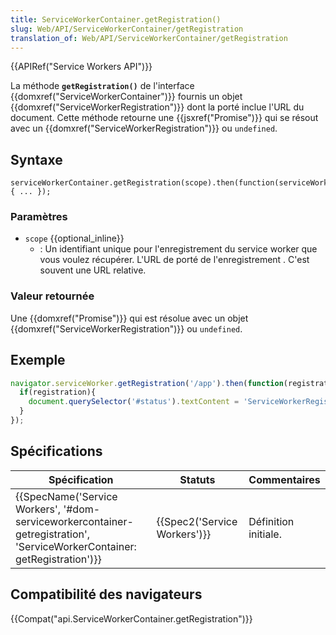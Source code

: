 ```yaml
---
title: ServiceWorkerContainer.getRegistration()
slug: Web/API/ServiceWorkerContainer/getRegistration
translation_of: Web/API/ServiceWorkerContainer/getRegistration
---
```

{{APIRef("Service Workers API")}}

La méthode **`getRegistration()`** de l'interface {{domxref("ServiceWorkerContainer")}} fournis un objet {{domxref("ServiceWorkerRegistration")}} dont la porté inclue l'URL du document. Cette méthode retourne une {{jsxref("Promise")}} qui se résout avec un {{domxref("ServiceWorkerRegistration")}} ou `undefined`.

## Syntaxe

    serviceWorkerContainer.getRegistration(scope).then(function(serviceWorkerRegistration) { ... });

### Paramètres

- `scope` {{optional_inline}}
  - : Un identifiant unique pour l'enregistrement du service worker que vous voulez récupérer. L'URL de porté de l'enregistrement . C'est souvent une URL relative.

### Valeur retournée

Une {{domxref("Promise")}} qui est résolue avec un objet {{domxref("ServiceWorkerRegistration")}} ou `undefined`.

## Exemple

```js
navigator.serviceWorker.getRegistration('/app').then(function(registration) {
  if(registration){
    document.querySelector('#status').textContent = 'ServiceWorkerRegistration found.';
  }
});
```

## Spécifications

| Spécification                                                                                                                                                    | Statuts                              | Commentaires         |
| ---------------------------------------------------------------------------------------------------------------------------------------------------------------- | ------------------------------------ | -------------------- |
| {{SpecName('Service Workers', '#dom-serviceworkercontainer-getregistration', 'ServiceWorkerContainer: getRegistration')}} | {{Spec2('Service Workers')}} | Définition initiale. |

## Compatibilité des navigateurs

{{Compat("api.ServiceWorkerContainer.getRegistration")}}
